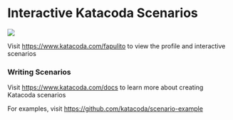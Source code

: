 # Interactive Katacoda Scenarios

[![](http://shields.katacoda.com/katacoda/fapulito/count.svg)](https://www.katacoda.com/fapulito "Get your profile on Katacoda.com")

Visit https://www.katacoda.com/fapulito to view the profile and interactive scenarios

### Writing Scenarios
Visit https://www.katacoda.com/docs to learn more about creating Katacoda scenarios

For examples, visit https://github.com/katacoda/scenario-example

